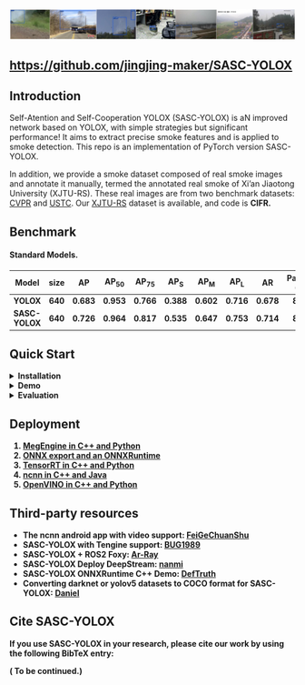 <img src="assets/demo.png" >

## https://github.com/jingjing-maker/SASC-YOLOX

## Introduction
Self-Atention and Self-Cooperation YOLOX (SASC-YOLOX) is aN improved network based on YOLOX, with simple strategies but significant performance! It aims to extract precise smoke features and is applied to smoke detection. This repo is an implementation of PyTorch version SASC-YOLOX.

In addition, we provide a smoke dataset composed of real smoke images and annotate it manually, termed the annotated real smoke of Xi’an Jiaotong University (XJTU-RS). These real images are from two benchmark datasets: [CVPR](https://cvpr.kmu.ac.kr/) and [USTC](http://smoke.ustcdu.cn/datasets.html). Our [XJTU-RS](https://pan.baidu.com/s/15OjjiqiFXYHkzgbyIKP4QQ) dataset is available, and code is <b>CIFR<b>.


<!-- For more details, please refer to our [report on Arxiv](https://arxiv.org/abs/2107.08430). -->

<!-- <img src="assets/git_fig.png" width="1000" > -->

## Benchmark

#### Standard Models.

|Model   |size  |AP|AP<sub>50|AP<sub>75|AP<sub>S|AP<sub>M|AP<sub>L|AR|Params<br>(M)|weights|
| ------ |:---: | :---:    | :---:       |:---:     |:---:  | :---: | :----: | :----: | :----: | :----: |
|YOLOX        |640  |0.683 |0.953 |0.766 |0.388 |0.602 |0.716 |0.678 |8.94| [down](https://pan.baidu.com/s/1CwqDfc1PfPjf_CGygQiLxA?pwd=2ld9) |
|SASC-YOLOX   |640  |0.726 |0.964 |0.817 |0.535 |0.647 |0.753 |0.714 |8.94| [down](https://pan.baidu.com/s/1XVGC1qMVwLTx15qdp-yOww?pwd=l0jf) |

## Quick Start

<details>
<summary>Installation</summary>

Step1. Install SASC-YOLOX.
```shell
git clone git@github.com:jingjing-maker/SASC-YOLOX.git
cd SASC-YOLOX
pip3 install -U pip && pip3 install -r requirements.txt
pip3 install -v -e . 
```

Step2. Install [pycocotools](https://github.com/cocodataset/cocoapi).

```shell
pip3 install cython; pip3 install 'git+https://github.com/cocodataset/cocoapi.git#subdirectory=PythonAPI'
```

</details>

<details>
<summary>Demo</summary>

# Configuration
Step1. Download a pretrained model from the benchmark table.

Step2. Use either -n or -f to specify your detector's config. For example:

```shell
python tools/demo.py image -n yolox-s -c /path/to/your/yolox_s.pth --path ./test_img/002941.jpg --conf 0.25 --nms 0.45 --tsize 640 --save_result --device [cpu/gpu]
```
or
```shell
python tools/demo.py image -f exps/default/yolox_s.py -c /path/to/your/yolox_s.pth --path ./test_img/002941.jpg --conf 0.25 --nms 0.45 --tsize 640 --save_result --device [cpu/gpu]
```
python tools/demo.py image -f exps/default/yolox_s.py -c weights/yolox_s.pth --path ./test_img/002941.jpg --conf 0.25 --nms 0.45 --tsize 640 --save_result --device [gpu]


Demo for video: 
python tools/demo.py video -n yolox-s -c /path/to/your/yolox_s.pth --path /path/to/your/video --conf 0.25 --nms 0.45 --tsize 640 --save_result --device [cpu/gpu]
```

</details>

<details>
<summary>Reproduce our results on COCO</summary>

Step1. Prepare COCO dataset
```shell
cd <YOLOX_HOME>
ln -s /path/to/your/COCO ./datasets/COCO
```

Step2. Reproduce our results on COCO by specifying -n:

```shell
python tools/train.py -n yolox-s -d 1 -b 64 --fp16 -o [--cache]  # -d 8
                         yolox-m
                         yolox-l
                         yolox-x
```


* -d: number of gpu devices
* -b: total batch size, the recommended number for -b is num-gpu * 8
* --fp16: mixed precision training
* --cache: caching imgs into RAM to accelarate training, which need large system RAM. 

When using -f, the above commands are equivalent to:
```shell
python tools/train.py -f exps/default/yolox_s.py -d 8 -b 64 --fp16 -o [--cache]
                         exps/default/yolox_m.py
                         exps/default/yolox_l.py
                         exps/default/yolox_x.py
```

**Multi Machine Training**

We also support multi-nodes training. Just add the following args:
* --num\_machines: num of your total training nodes
* --machine\_rank: specify the rank of each node

Suppose you want to train YOLOX on 2 machines, and your master machines's IP is 123.123.123.123, use port 12312 and TCP.  
On master machine, run
```shell
python tools/train.py -n yolox-s -b 128 --dist-url tcp://123.123.123.123:12312 --num-machines 2 --machine-rank 0
```
On the second machine, run
```shell
python tools/train.py -n yolox-s -b 128 --dist-url tcp://123.123.123.123:12312 --num-machines 2 --machine-rank 1
```

</details>


<details>
<summary>Evaluation</summary>

We support batch testing for fast evaluation:

```shell
python tools/eval.py -n  yolox-s -c yolox_s.pth -b 64 -d 1 --conf 0.001 [--fp16] [--fuse]
                         yolox-m
                         yolox-l
                         yolox-x
```

* --fuse: fuse conv and bn
* -d: number of GPUs used for evaluation. DEFAULT: All GPUs available will be used.
* -b: total batch size across on all GPUs

To reproduce speed test, we use the following command:
```shell
python tools/eval.py -n  yolox-s -c yolox_s.pth -b 1 -d 1 --conf 0.001 --fp16 --fuse
                         yolox-m
                         yolox-l
                         yolox-x
```

</details>



## Deployment


1.  [MegEngine in C++ and Python](./demo/MegEngine)
2.  [ONNX export and an ONNXRuntime](./demo/ONNXRuntime)
3.  [TensorRT in C++ and Python](./demo/TensorRT)
4.  [ncnn in C++ and Java](./demo/ncnn)
5.  [OpenVINO in C++ and Python](./demo/OpenVINO)


## Third-party resources
* The ncnn android app with video support: [FeiGeChuanShu](https://github.com/FeiGeChuanShu)
* SASC-YOLOX with Tengine support: [BUG1989](https://github.com/BUG1989)
* SASC-YOLOX + ROS2 Foxy: [Ar-Ray](https://github.com/Ar-Ray-code)
* SASC-YOLOX Deploy DeepStream: [nanmi](https://github.com/nanmi)
* SASC-YOLOX ONNXRuntime C++ Demo: [DefTruth](https://github.com/DefTruth)
* Converting darknet or yolov5 datasets to COCO format for SASC-YOLOX: [Daniel](https://github.com/znsoftm)

## Cite SASC-YOLOX
If you use SASC-YOLOX in your research, please cite our work by using the following BibTeX entry:
    
  ( To be continued.)
